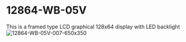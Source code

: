# 12864-WB-05V
This is a framed type LCD graphical 128x64 display with LED backlight
![12864-WB-05V-007-650x350](https://user-images.githubusercontent.com/4562957/141437107-b8f43c7d-2d2f-4060-9b67-9f957d60d92f.jpg)
